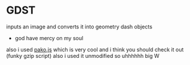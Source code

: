 # GDST
inputs an image and converts it into geometry dash objects
- god have mercy on my soul

also i used [pako.js](https://nodeca.github.io/pako/) which is very cool and i think you should check it out (funky gzip script) also i used it unmodified so uhhhhhh big W
